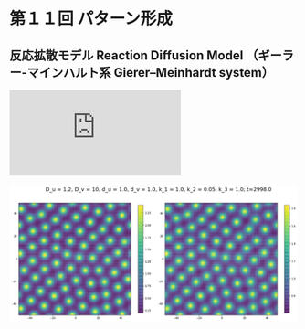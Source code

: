 # 第１１回 パターン形成

## 反応拡散モデル  Reaction Diffusion Model （ギーラー-マインハルト系 Gierer–Meinhardt system）

![RDEq](http://www.sciweavers.org/tex2img.php?eq=%5Cbegin%7Bcases%7D%0A%5Cfrac%7B%5Cpartial%20u%7D%7B%5Cpartial%20t%7D%20%3D%20D_u%20%5Cnabla%5E2%20u%20-%20d_u%20u%20%2B%20k_1%20%5Cfrac%7Bu%5E2%7D%7Bv%7D%20%2B%20k_2%5C%5C%0A%5Cfrac%7B%5Cpartial%20v%7D%7B%5Cpartial%20t%7D%20%3D%20D_v%20%5Cnabla%5E2%20v%20-%20d_v%20v%20%5C%20%2B%20k_3%20u%5E2%20%0A%5Cend%7Bcases%7D&bc=White&fc=Black&im=jpg&fs=12&ff=modern&edit=0)

![D_u = 1.2](fig/D_u=1.2.png)